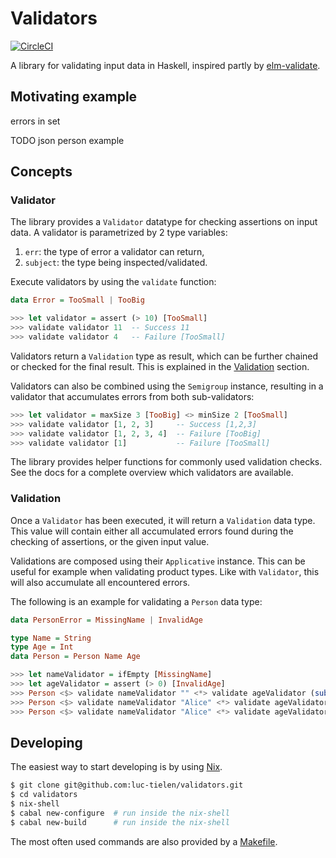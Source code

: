 
# Validators

[![CircleCI](https://circleci.com/gh/luc-tielen/validators.svg?style=svg)](https://circleci.com/gh/luc-tielen/validators)

A library for validating input data in Haskell, inspired partly by [elm-validate](https://github.com/rtfeldman/elm-validate/).


## Motivating example

errors in set

TODO json person example


## Concepts

### Validator

The library provides a `Validator` datatype for checking assertions
on input data. A validator is parametrized by 2 type variables:

1. `err`: the type of error a validator can return,
2. `subject`: the type being inspected/validated.

Execute validators by using the `validate` function:

```haskell
data Error = TooSmall | TooBig

>>> let validator = assert (> 10) [TooSmall]
>>> validate validator 11  -- Success 11
>>> validate validator 4   -- Failure [TooSmall]
```

Validators return a `Validation` type as result, which can be
further chained or checked for the final result. This is explained in
the [Validation](#Validation) section.

Validators can also be combined using the `Semigroup` instance,
resulting in a validator that accumulates errors from both sub-validators:

```haskell
>>> let validator = maxSize 3 [TooBig] <> minSize 2 [TooSmall]
>>> validate validator [1, 2, 3]     -- Success [1,2,3]
>>> validate validator [1, 2, 3, 4]  -- Failure [TooBig]
>>> validate validator [1]           -- Failure [TooSmall]
```

The library provides helper functions for commonly used validation checks.
See the docs for a complete overview which validators are available.


### Validation

Once a `Validator` has been executed, it will return a `Validation` data type.
This value will contain either all accumulated errors found during the checking
of assertions, or the given input value.

Validations are composed using their `Applicative` instance. This can be useful
for example when validating product types. Like with `Validator`, this will also
accumulate all encountered errors.

The following is an example for validating a `Person` data type:

```haskell
data PersonError = MissingName | InvalidAge

type Name = String
type Age = Int
data Person = Person Name Age

>>> let nameValidator = ifEmpty [MissingName]
>>> let ageValidator = assert (> 0) [InvalidAge]
>>> Person <$> validate nameValidator "" <*> validate ageValidator (subtract 1)       -- Failure [MissingName, InvalidAge]
>>> Person <$> validate nameValidator "Alice" <*> validate ageValidator (subtract 1)  -- Failure [InvalidAge]
>>> Person <$> validate nameValidator "Alice" <*> validate ageValidator 25            -- Success (Person "Alice" 25)
```


## Developing

The easiest way to start developing is by using [Nix](https://nixos.org/nix/download.html).

```bash
$ git clone git@github.com:luc-tielen/validators.git
$ cd validators
$ nix-shell
$ cabal new-configure  # run inside the nix-shell
$ cabal new-build      # run inside the nix-shell
```

The most often used commands are also provided by a [Makefile](https://github.com/luc-tielen/validators/blob/master/Makefile).

